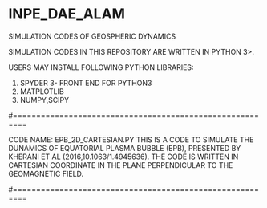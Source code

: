 # INPE_DAE_ALAM
SIMULATION CODES OF GEOSPHERIC DYNAMICS

SIMULATION CODES IN THIS REPOSITORY ARE WRITTEN IN PYTHON 3>.

USERS MAY INSTALL FOLLOWING PYTHON LIBRARIES:
  1. SPYDER 3- FRONT END FOR PYTHON3
  2. MATPLOTLIB
  3. NUMPY,SCIPY

#=========================================================

CODE NAME: EPB_2D_CARTESIAN.PY
THIS IS A CODE TO SIMULATE THE DUNAMICS OF EQUATORIAL PLASMA BUBBLE (EPB), PRESENTED BY KHERANI ET AL (2016,10.1063/1.4945636). THE CODE IS WRITTEN IN CARTESIAN COORDINATE IN THE PLANE PERPENDICULAR TO THE GEOMAGNETIC FIELD. 

#=========================================================
